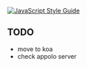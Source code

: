 [![JavaScript Style Guide](https://cdn.rawgit.com/standard/standard/master/badge.svg)](https://github.com/standard/standard)

## TODO

- move to koa
- check appolo server
